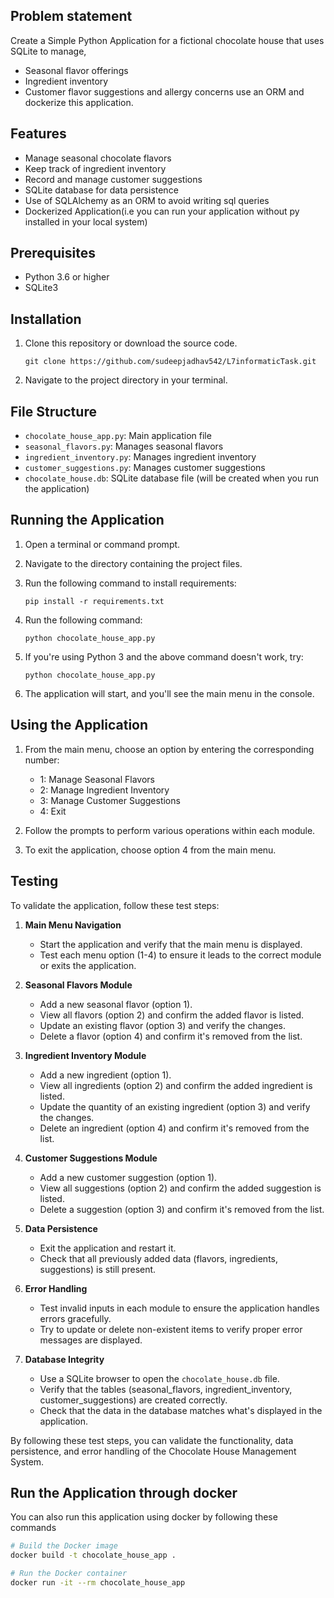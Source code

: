 
## Problem statement
Create a Simple Python Application for a fictional chocolate house that uses
SQLite to manage,
- Seasonal flavor offerings
- Ingredient inventory
- Customer flavor suggestions and allergy concerns
use an ORM and dockerize this application.

## Features

- Manage seasonal chocolate flavors
- Keep track of ingredient inventory
- Record and manage customer suggestions
- SQLite database for data persistence
- Use of SQLAlchemy as an ORM to avoid writing sql queries
- Dockerized Application(i.e you can run your application without py installed in your local system)

## Prerequisites

- Python 3.6 or higher
- SQLite3

## Installation

1. Clone this repository or download the source code.
   ```
   git clone https://github.com/sudeepjadhav542/L7informaticTask.git
   ```
2. Navigate to the project directory in your terminal.

## File Structure

- `chocolate_house_app.py`: Main application file
- `seasonal_flavors.py`: Manages seasonal flavors
- `ingredient_inventory.py`: Manages ingredient inventory
- `customer_suggestions.py`: Manages customer suggestions
- `chocolate_house.db`: SQLite database file (will be created when you run the application)

## Running the Application

1. Open a terminal or command prompt.
2. Navigate to the directory containing the project files.
3. Run the following command to install requirements:
   ```
   pip install -r requirements.txt
   ```
4. Run the following command:
   ```
   python chocolate_house_app.py
   ```

5. If you're using Python 3 and the above command doesn't work, try:
   ```
   python chocolate_house_app.py
   ```

6. The application will start, and you'll see the main menu in the console.

## Using the Application

1. From the main menu, choose an option by entering the corresponding number:
   - 1: Manage Seasonal Flavors
   - 2: Manage Ingredient Inventory
   - 3: Manage Customer Suggestions
   - 4: Exit

2. Follow the prompts to perform various operations within each module.

3. To exit the application, choose option 4 from the main menu.

## Testing

To validate the application, follow these test steps:

1. **Main Menu Navigation**
   - Start the application and verify that the main menu is displayed.
   - Test each menu option (1-4) to ensure it leads to the correct module or exits the application.

2. **Seasonal Flavors Module**
   - Add a new seasonal flavor (option 1).
   - View all flavors (option 2) and confirm the added flavor is listed.
   - Update an existing flavor (option 3) and verify the changes.
   - Delete a flavor (option 4) and confirm it's removed from the list.

3. **Ingredient Inventory Module**
   - Add a new ingredient (option 1).
   - View all ingredients (option 2) and confirm the added ingredient is listed.
   - Update the quantity of an existing ingredient (option 3) and verify the changes.
   - Delete an ingredient (option 4) and confirm it's removed from the list.

4. **Customer Suggestions Module**
   - Add a new customer suggestion (option 1).
   - View all suggestions (option 2) and confirm the added suggestion is listed.
   - Delete a suggestion (option 3) and confirm it's removed from the list.

5. **Data Persistence**
   - Exit the application and restart it.
   - Check that all previously added data (flavors, ingredients, suggestions) is still present.

6. **Error Handling**
   - Test invalid inputs in each module to ensure the application handles errors gracefully.
   - Try to update or delete non-existent items to verify proper error messages are displayed.

7. **Database Integrity**
   - Use a SQLite browser to open the `chocolate_house.db` file.
   - Verify that the tables (seasonal_flavors, ingredient_inventory, customer_suggestions) are created correctly.
   - Check that the data in the database matches what's displayed in the application.

By following these test steps, you can validate the functionality, data persistence, and error handling of the Chocolate House Management System.

## Run the Application through docker

You can also run this application using docker by following these commands

```bash
# Build the Docker image
docker build -t chocolate_house_app .

# Run the Docker container
docker run -it --rm chocolate_house_app
```
